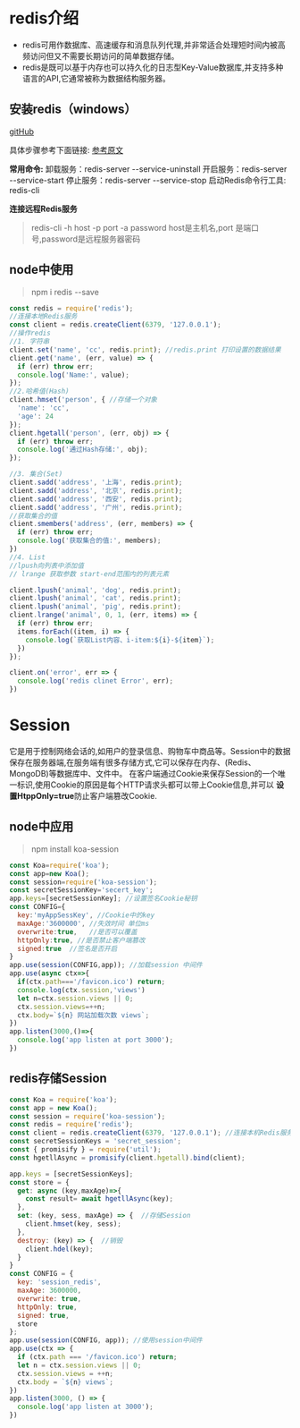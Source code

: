 # redis介绍
- redis可用作数据库、高速缓存和消息队列代理,并非常适合处理短时间内被高频访问但又不需要长期访问的简单数据存储。
- redis是既可以基于内存也可以持久化的日志型Key-Value数据库,并支持多种语言的API,它通常被称为数据结构服务器。

## 安装redis（windows）
[gitHub](https://github.com/MicrosoftArchive/redis/releases)

具体步骤参考下面链接:
[参考原文](https://www.cnblogs.com/cang12138/p/8880776.html)

**常用命令:**
卸载服务：redis-server --service-uninstall
开启服务：redis-server --service-start
停止服务：redis-server --service-stop
启动Redis命令行工具: redis-cli

**连接远程Redis服务**
> redis-cli -h host -p port -a password
host是主机名,port 是端口号,password是远程服务器密码
## node中使用
> npm i redis --save

```javascript
const redis = require('redis');
//连接本地Redis服务
const client = redis.createClient(6379, '127.0.0.1');
//操作redis
//1. 字符串
client.set('name', 'cc', redis.print); //redis.print 打印设置的数据结果
client.get('name', (err, value) => {
  if (err) throw err;
  console.log('Name:', value);
});
//2.哈希值(Hash)
client.hmset('person', { //存储一个对象
  'name': 'cc',
  'age': 24
});
client.hgetall('person', (err, obj) => {
  if (err) throw err;
  console.log('通过Hash存储:', obj);
});

//3. 集合(Set)
client.sadd('address', '上海', redis.print);
client.sadd('address', '北京', redis.print);
client.sadd('address', '西安', redis.print);
client.sadd('address', '广州', redis.print);
//获取集合的值
client.smembers('address', (err, members) => {
  if (err) throw err;
  console.log('获取集合的值:', members);
})
//4. List  
//lpush向列表中添加值
// lrange 获取参数 start-end范围内的列表元素

client.lpush('animal', 'dog', redis.print);
client.lpush('animal', 'cat', redis.print);
client.lpush('animal', 'pig', redis.print);
client.lrange('animal', 0, 1, (err, items) => {
  if (err) throw err;
  items.forEach((item, i) => {
    console.log(`获取List内容、i-item:${i}-${item}`);
  })
});

client.on('error', err => {
  console.log('redis clinet Error', err);
})
```

# Session
它是用于控制网络会话的,如用户的登录信息、购物车中商品等。Session中的数据保存在服务器端,在服务端有很多存储方式,它可以保存在内存、(Redis、MongoDB)等数据库中、文件中。
在客户端通过Cookie来保存Session的一个唯一标识,使用Cookie的原因是每个HTTP请求头都可以带上Cookie信息,并可以 **设置HtppOnly=true**防止客户端篡改Cookie.
## node中应用
> npm install koa-session

```javascript
const Koa=require('koa');
const app=new Koa();
const session=require('koa-session');
const secretSessionKey='secert_key';
app.keys=[secretSessionKey]; //设置签名Cookie秘钥
const CONFIG={
  key:'myAppSessKey', //Cookie中的key
  maxAge:'3600000', //失效时间 单位ms
  overwrite:true,   //是否可以覆盖
  httpOnly:true, //是否禁止客户端篡改
  signed:true  //签名是否开启
}
app.use(session(CONFIG,app)); //加载session 中间件
app.use(async ctx=>{
  if(ctx.path==='/favicon.ico') return;
  console.log(ctx.session,'views')
  let n=ctx.session.views || 0;
  ctx.session.views=++n;
  ctx.body=`${n} 网站加载次数 views`;
})
app.listen(3000,()=>{
  console.log('app listen at port 3000');
})
```
## redis存储Session
```javascript
const Koa = require('koa');
const app = new Koa();
const session = require('koa-session');
const redis = require('redis');
const client = redis.createClient(6379, '127.0.0.1'); //连接本机Redis服务
const secretSessionKeys = 'secret_session';
const { promisify } = require('util');
const hgetllAsync = promisify(client.hgetall).bind(client);

app.keys = [secretSessionKeys];
const store = {
  get: async (key,maxAge)=>{
    const result= await hgetllAsync(key);
  },
  set: (key, sess, maxAge) => {  //存储Session
    client.hmset(key, sess);
  },
  destroy: (key) => {  //销毁
    client.hdel(key);
  }
}
const CONFIG = {
  key: 'session_redis',
  maxAge: 3600000,
  overwrite: true,
  httpOnly: true,
  signed: true,
  store
};
app.use(session(CONFIG, app)); //使用session中间件
app.use(ctx => {
  if (ctx.path === '/favicon.ico') return;
  let n = ctx.session.views || 0;
  ctx.session.views = ++n;
  ctx.body = `${n} views`;
})
app.listen(3000, () => {
  console.log('app listen at 3000');
})
```